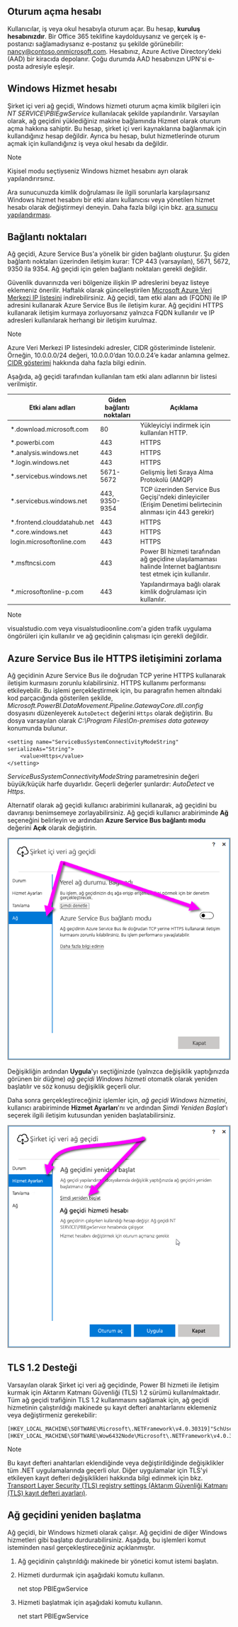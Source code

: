 ## <a name="sign-in-account"></a>Oturum açma hesabı

Kullanıcılar, iş veya okul hesabıyla oturum açar. Bu hesap, **kuruluş hesabınızdır**. Bir Office 365 teklifine kaydolduysanız ve gerçek iş e-postanızı sağlamadıysanız e-postanız şu şekilde görünebilir: nancy@contoso.onmicrosoft.com. Hesabınız, Azure Active Directory’deki (AAD) bir kiracıda depolanır. Çoğu durumda AAD hesabınızın UPN'si e-posta adresiyle eşleşir.

## <a name="windows-service-account"></a>Windows Hizmet hesabı

Şirket içi veri ağ geçidi, Windows hizmeti oturum açma kimlik bilgileri için *NT SERVICE\PBIEgwService* kullanılacak şekilde yapılandırılır. Varsayılan olarak, ağ geçidini yüklediğiniz makine bağlamında Hizmet olarak oturum açma hakkına sahiptir. Bu hesap, şirket içi veri kaynaklarına bağlanmak için kullandığınız hesap değildir. Ayrıca bu hesap, bulut hizmetlerinde oturum açmak için kullandığınız iş veya okul hesabı da değildir.

> [!NOTE]
> Kişisel modu seçtiyseniz Windows hizmet hesabını ayrı olarak yapılandırırsınız.

Ara sunucunuzda kimlik doğrulaması ile ilgili sorunlarla karşılaşırsanız Windows hizmet hesabını bir etki alanı kullanıcısı veya yönetilen hizmet hesabı olarak değiştirmeyi deneyin. Daha fazla bilgi için bkz. [ara sunucu yapılandırması](../service-gateway-proxy.md#changing-the-gateway-service-account-to-a-domain-user).

## <a name="ports"></a>Bağlantı noktaları

Ağ geçidi, Azure Service Bus'a yönelik bir giden bağlantı oluşturur. Şu giden bağlantı noktaları üzerinden iletişim kurar: TCP 443 (varsayılan), 5671, 5672, 9350 ila 9354.  Ağ geçidi için gelen bağlantı noktaları gerekli değildir.

Güvenlik duvarınızda veri bölgenize ilişkin IP adreslerini beyaz listeye eklemeniz önerilir. Haftalık olarak güncelleştirilen [Microsoft Azure Veri Merkezi IP listesini](https://www.microsoft.com/download/details.aspx?id=41653) indirebilirsiniz. Ağ geçidi, tam etki alanı adı (FQDN) ile IP adresini kullanarak Azure Service Bus ile iletişim kurar. Ağ geçidini HTTPS kullanarak iletişim kurmaya zorluyorsanız yalnızca FQDN kullanılır ve IP adresleri kullanılarak herhangi bir iletişim kurulmaz.

> [!NOTE]
> Azure Veri Merkezi IP listesindeki adresler, CIDR gösteriminde listelenir. Örneğin, 10.0.0.0/24 değeri, 10.0.0.0’dan 10.0.0.24’e kadar anlamına gelmez. [CIDR gösterimi](http://whatismyipaddress.com/cidr) hakkında daha fazla bilgi edinin.

Aşağıda, ağ geçidi tarafından kullanılan tam etki alanı adlarının bir listesi verilmiştir.

| Etki alanı adları | Giden bağlantı noktaları | Açıklama |
| --- | --- | --- |
| *.download.microsoft.com |80 |Yükleyiciyi indirmek için kullanılan HTTP. |
| *.powerbi.com |443 |HTTPS |
| *.analysis.windows.net |443 |HTTPS |
| *.login.windows.net |443 |HTTPS |
| *.servicebus.windows.net |5671-5672 |Gelişmiş İleti Sıraya Alma Protokolü (AMQP) |
| *.servicebus.windows.net |443, 9350-9354 |TCP üzerinden Service Bus Geçişi'ndeki dinleyiciler (Erişim Denetimi belirtecinin alınması için 443 gerekir) |
| *.frontend.clouddatahub.net |443 |HTTPS |
| *.core.windows.net |443 |HTTPS |
| login.microsoftonline.com |443 |HTTPS |
| *.msftncsi.com |443 |Power BI hizmeti tarafından ağ geçidine ulaşılamaması halinde İnternet bağlantısını test etmek için kullanılır. |
| *.microsoftonline-p.com |443 |Yapılandırmaya bağlı olarak kimlik doğrulaması için kullanılır. |

> [!NOTE]
> visualstudio.com veya visualstudioonline.com'a giden trafik uygulama öngörüleri için kullanılır ve ağ geçidinin çalışması için gerekli değildir.

## <a name="forcing-https-communication-with-azure-service-bus"></a>Azure Service Bus ile HTTPS iletişimini zorlama

Ağ geçidinin Azure Service Bus ile doğrudan TCP yerine HTTPS kullanarak iletişim kurmasını zorunlu kılabilirsiniz. HTTPS kullanımı performansı etkileyebilir. Bu işlemi gerçekleştirmek için, bu paragrafın hemen altındaki kod parçacığında gösterilen şekilde, *Microsoft.PowerBI.DataMovement.Pipeline.GatewayCore.dll.config* dosyasını düzenleyerek `AutoDetect` değerini `Https` olarak değiştirin. Bu dosya varsayılan olarak *C:\Program Files\On-premises data gateway* konumunda bulunur.

```
<setting name="ServiceBusSystemConnectivityModeString" serializeAs="String">
    <value>Https</value>
</setting>
```

*ServiceBusSystemConnectivityModeString* parametresinin değeri büyük/küçük harfe duyarlıdır. Geçerli değerler şunlardır: *AutoDetect* ve *Https*.

Alternatif olarak ağ geçidi kullanıcı arabirimini kullanarak, ağ geçidini bu davranışı benimsemeye zorlayabilirsiniz. Ağ geçidi kullanıcı arabiriminde **Ağ** seçeneğini belirleyin ve ardından **Azure Service Bus bağlantı modu** değerini **Açık** olarak değiştirin.

![](./media/gateway-onprem-accounts-ports-more/gw-onprem_01.png)

Değişikliğin ardından **Uygula**'yı seçtiğinizde (yalnızca değişiklik yaptığınızda görünen bir düğme) *ağ geçidi Windows hizmeti* otomatik olarak yeniden başlatılır ve söz konusu değişiklik geçerli olur.

Daha sonra gerçekleştireceğiniz işlemler için, *ağ geçidi Windows hizmetini*, kullanıcı arabiriminde **Hizmet Ayarları**'nı ve ardından *Şimdi Yeniden Başlat*'ı seçerek ilgili iletişim kutusundan yeniden başlatabilirsiniz.

![](./media/gateway-onprem-accounts-ports-more/gw-onprem_02.png)

## <a name="support-for-tls-12"></a>TLS 1.2 Desteği

Varsayılan olarak Şirket içi veri ağ geçidinde, Power BI hizmeti ile iletişim kurmak için Aktarım Katmanı Güvenliği (TLS) 1.2 sürümü kullanılmaktadır. Tüm ağ geçidi trafiğinin TLS 1.2 kullanmasını sağlamak için, ağ geçidi hizmetinin çalıştırıldığı makinede şu kayıt defteri anahtarlarını eklemeniz veya değiştirmeniz gerekebilir:

```
[HKEY_LOCAL_MACHINE\SOFTWARE\Microsoft\.NETFramework\v4.0.30319]"SchUseStrongCrypto"=dword:00000001
[HKEY_LOCAL_MACHINE\SOFTWARE\Wow6432Node\Microsoft\.NETFramework\v4.0.30319]"SchUseStrongCrypto"=dword:00000001
```

> [!NOTE]
> Bu kayıt defteri anahtarları eklendiğinde veya değiştirildiğinde değişiklikler tüm .NET uygulamalarında geçerli olur. Diğer uygulamalar için TLS'yi etkileyen kayıt defteri değişiklikleri hakkında bilgi edinmek için bkz. [Transport Layer Security (TLS) registry settings (Aktarım Güvenliği Katmanı (TLS) kayıt defteri ayarları)](https://docs.microsoft.com/windows-server/security/tls/tls-registry-settings).

## <a name="how-to-restart-the-gateway"></a>Ağ geçidini yeniden başlatma

Ağ geçidi, bir Windows hizmeti olarak çalışır. Ağ geçidini de diğer Windows hizmetleri gibi başlatıp durdurabilirsiniz. Aşağıda, bu işlemleri komut isteminden nasıl gerçekleştireceğiniz açıklanmıştır.

1. Ağ geçidinin çalıştırıldığı makinede bir yönetici komut istemi başlatın.
2. Hizmeti durdurmak için aşağıdaki komutu kullanın.
   
   net stop PBIEgwService
3. Hizmeti başlatmak için aşağıdaki komutu kullanın.
   
   net start PBIEgwService

